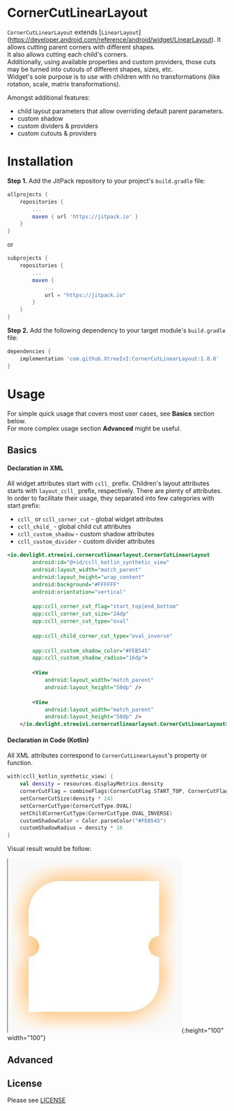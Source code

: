 # CornerCutLinearLayout

`CornerCutLinearLayout` extends [`LinearLayout`]
 (https://developer.android.com/reference/android/widget/LinearLayout). It allows cutting parent corners with different shapes.\
It also allows cutting each child's corners.\
Additionally, using available properties and custom providers, those cuts may be turned into cutouts of different shapes, sizes, etc.\
Widget's sole purpose is to use with children with no transformations (like rotation, scale, matrix transformations).

Amongst additional features:
- child layout parameters that allow overriding default parent parameters.
- custom shadow
- custom dividers & providers
- custom cutouts & providers

# Installation

**Step 1.**  Add the JitPack repository to your project's `build.gradle` file:

```groovy
allprojects {
    repositories {
        ...
        maven { url 'https://jitpack.io' }
    }
}
```

or

```groovy
subprojects {
    repositories {
        ...
        maven {
            ...
            url = "https://jitpack.io"
        }
    }
}
```

**Step 2.**  Add the following dependency to your target module's `build.gradle` file:

```groovy
dependencies {
    implementation 'com.github.XtreeIvI:CornerCutLinearLayout:1.0.0'
}
```

# Usage

For simple quick usage that covers most user cases, see **Basics** section below.\
For more complex usage section **Advanced** might be useful.

## Basics

#### Declaration in XML

All widget attributes start with `ccll_` prefix. Children's layout attributes starts with `layout_ccll_` prefix, respectively. There are plenty of attributes. In order to facilitate their usage, they separated into few categories with start prefix:
- `ccll_` or `ccll_corner_cut` - global widget attributes
- `ccll_child_` - global child cut attributes
- `ccll_custom_shadow` - custom shadow attributes
- `ccll_custom_divider` - custom divider attributes

```xml
<io.devlight.xtreeivi.cornercutlinearlayout.CornerCutLinearLayout
        android:id="@+id/ccll_kotlin_synthetic_view"
        android:layout_width="match_parent"
        android:layout_height="wrap_content"
        android:background="#FFFFFF"
        android:orientation="vertical"

        app:ccll_corner_cut_flag="start_top|end_bottom"
        app:ccll_corner_cut_size="24dp"
        app:ccll_corner_cut_type="oval"

        app:ccll_child_corner_cut_type="oval_inverse"

        app:ccll_custom_shadow_color="#FEB545"
        app:ccll_custom_shadow_radius="16dp">

        <View
            android:layout_width="match_parent"
            android:layout_height="50dp" />

        <View
            android:layout_width="match_parent"
            android:layout_height="50dp" />
    </io.devlight.xtreeivi.cornercutlinearlayout.CornerCutLinearLayout>
```

#### Declaration in Code (Kotlin)

All XML attributes correspond to `CornerCutLinearLayout`'s property or function.

```kotlin
with(ccll_kotlin_synthetic_view) {
    val density = resources.displayMetrics.density
    cornerCutFlag = combineFlags(CornerCutFlag.START_TOP, CornerCutFlag.END_BOTTOM)
    setCornerCutSize(density * 24)
    setCornerCutType(CornerCutType.OVAL)
    setChildCornerCutType(CornerCutType.OVAL_INVERSE)
    customShadowColor = Color.parseColor("#FEB545")
    customShadowRadius = density * 16
}
```
Visual result would be follow:

![CornerCutLinearLayout](/assets/images/first_usage.jpg){:height="100" width="100"}


## Advanced

## License
Please see [LICENSE](/LICENSE.txt)